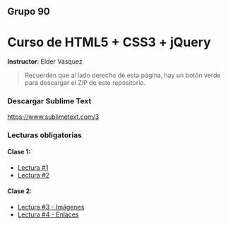 ## Grupo 90
# Curso de HTML5 + CSS3 + jQuery
**Instructor**: Elder Vásquez

> Recuerden que al lado derecho de esta página, hay un botón verde para descargar el ZIP de este repositorio.

### Descargar Sublime Text
https://www.sublimetext.com/3

### Lecturas obligatorias
#### Clase 1: 
+ [Lectura #1](http://webdelprofesor.ula.ve/nucleotrujillo/alperez/html5_css3/02/index.html)
+ [Lectura #2](http://webdelprofesor.ula.ve/nucleotrujillo/alperez/html5_css3/03/index.html)

#### Clase 2:
+ [Lectura #3 - Imágenes](http://www.comocreartuweb.com/curso-de-html/curso-html-introducion/las-imagenes.html)
+ [Lectura #4 - Enlaces](http://www.comocreartuweb.com/curso-de-html/curso-html-introducion/los-enlaces/ruta-de-enlaces.html)
